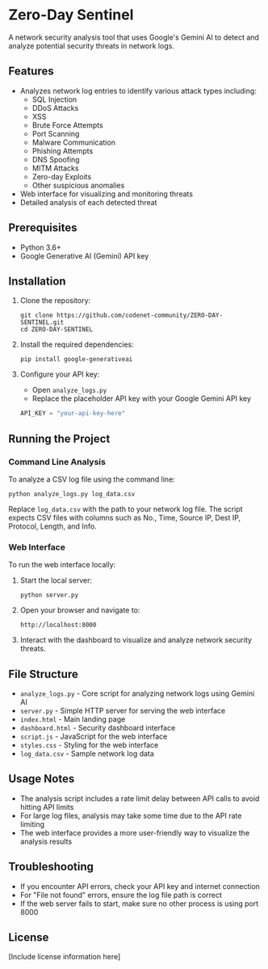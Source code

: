 # Zero-Day Sentinel

A network security analysis tool that uses Google's Gemini AI to detect and analyze potential security threats in network logs.

## Features

- Analyzes network log entries to identify various attack types including:
  - SQL Injection
  - DDoS Attacks
  - XSS
  - Brute Force Attempts
  - Port Scanning
  - Malware Communication
  - Phishing Attempts
  - DNS Spoofing
  - MITM Attacks
  - Zero-day Exploits
  - Other suspicious anomalies
- Web interface for visualizing and monitoring threats
- Detailed analysis of each detected threat

## Prerequisites

- Python 3.6+
- Google Generative AI (Gemini) API key

## Installation

1. Clone the repository:
   ```
   git clone https://github.com/codenet-community/ZERO-DAY-SENTINEL.git
   cd ZERO-DAY-SENTINEL
   ```

2. Install the required dependencies:
   ```
   pip install google-generativeai
   ```

3. Configure your API key:
   - Open `analyze_logs.py`
   - Replace the placeholder API key with your Google Gemini API key
   ```python
   API_KEY = "your-api-key-here"
   ```

## Running the Project

### Command Line Analysis

To analyze a CSV log file using the command line:

```
python analyze_logs.py log_data.csv
```

Replace `log_data.csv` with the path to your network log file. The script expects CSV files with columns such as No., Time, Source IP, Dest IP, Protocol, Length, and Info.

### Web Interface

To run the web interface locally:

1. Start the local server:
   ```
   python server.py
   ```

2. Open your browser and navigate to:
   ```
   http://localhost:8000
   ```

3. Interact with the dashboard to visualize and analyze network security threats.

## File Structure

- `analyze_logs.py` - Core script for analyzing network logs using Gemini AI
- `server.py` - Simple HTTP server for serving the web interface
- `index.html` - Main landing page
- `dashboard.html` - Security dashboard interface
- `script.js` - JavaScript for the web interface
- `styles.css` - Styling for the web interface
- `log_data.csv` - Sample network log data

## Usage Notes

- The analysis script includes a rate limit delay between API calls to avoid hitting API limits
- For large log files, analysis may take some time due to the API rate limiting
- The web interface provides a more user-friendly way to visualize the analysis results

## Troubleshooting

- If you encounter API errors, check your API key and internet connection
- For "File not found" errors, ensure the log file path is correct
- If the web server fails to start, make sure no other process is using port 8000

## License

[Include license information here]
